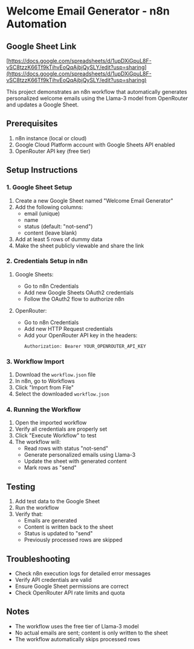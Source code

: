 # Welcome Email Generator - n8n Automation

## Google Sheet Link
[https://docs.google.com/spreadsheets/d/1upDXiGpuL8F-vSC8tzzK66Tf9kTihvEoQqAjbjQySLY/edit?usp=sharing](https://docs.google.com/spreadsheets/d/1upDXiGpuL8F-vSC8tzzK66Tf9kTihvEoQqAjbjQySLY/edit?usp=sharing)

This project demonstrates an n8n workflow that automatically generates personalized welcome emails using the Llama-3 model from OpenRouter and updates a Google Sheet.

## Prerequisites

1. n8n instance (local or cloud)
2. Google Cloud Platform account with Google Sheets API enabled
3. OpenRouter API key (free tier)

## Setup Instructions

### 1. Google Sheet Setup
1. Create a new Google Sheet named "Welcome Email Generator"
2. Add the following columns:
   - email (unique)
   - name
   - status (default: "not-send")
   - content (leave blank)
3. Add at least 5 rows of dummy data
4. Make the sheet publicly viewable and share the link

### 2. Credentials Setup in n8n
1. Google Sheets:
   - Go to n8n Credentials
   - Add new Google Sheets OAuth2 credentials
   - Follow the OAuth2 flow to authorize n8n

2. OpenRouter:
   - Go to n8n Credentials
   - Add new HTTP Request credentials
   - Add your OpenRouter API key in the headers:
     ```
     Authorization: Bearer YOUR_OPENROUTER_API_KEY
     ```

### 3. Workflow Import
1. Download the `workflow.json` file
2. In n8n, go to Workflows
3. Click "Import from File"
4. Select the downloaded `workflow.json`

### 4. Running the Workflow
1. Open the imported workflow
2. Verify all credentials are properly set
3. Click "Execute Workflow" to test
4. The workflow will:
   - Read rows with status "not-send"
   - Generate personalized emails using Llama-3
   - Update the sheet with generated content
   - Mark rows as "send"

## Testing
1. Add test data to the Google Sheet
2. Run the workflow
3. Verify that:
   - Emails are generated
   - Content is written back to the sheet
   - Status is updated to "send"
   - Previously processed rows are skipped

## Troubleshooting
- Check n8n execution logs for detailed error messages
- Verify API credentials are valid
- Ensure Google Sheet permissions are correct
- Check OpenRouter API rate limits and quota

## Notes
- The workflow uses the free tier of Llama-3 model
- No actual emails are sent; content is only written to the sheet
- The workflow automatically skips processed rows 